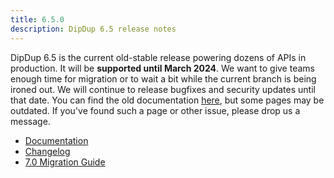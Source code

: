 ```yaml
---
title: 6.5.0
description: DipDup 6.5 release notes
---
```


DipDup 6.5 is the current old-stable release powering dozens of APIs in production. It will be **supported until March 2024**. We want to give teams enough time for migration or to wait a bit while the current branch is being ironed out. We will continue to release bugfixes and security updates until that date. You can find the old documentation [here](https://docs.dipdup.io/), but some pages may be outdated. If you've found such a page or other issue, please drop us a message.

- [Documentation](https://docs.dipdup.io)
- [Changelog](https://docs.dipdup.io/CHANGELOG)
- [7.0 Migration Guide](../9.release-notes/3.v7.0.md#migration-guide)
